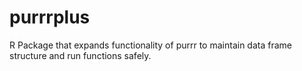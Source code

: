 # purrrplus
R Package that expands functionality of purrr to maintain data frame structure and run functions safely.
